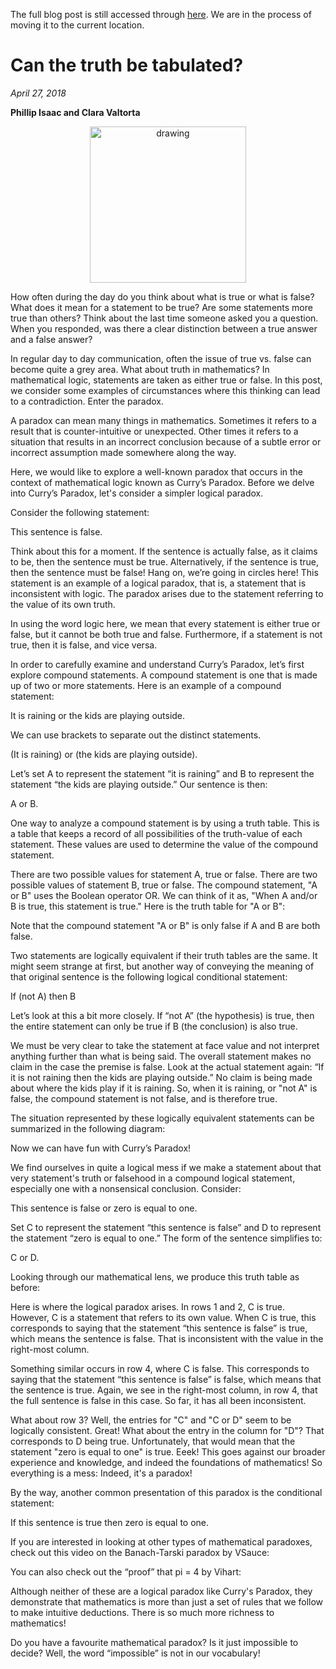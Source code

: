 The full blog post is still accessed through [here](https://www.1onepsilon.com/single-post/2018/04/27/Can-the-truth-be-tabulated/). We are in the process of moving it to the current location.

# Can the truth be tabulated?

*April 27, 2018*

**Phillip Isaac and Clara Valtorta**


<center>
 <img class = "blog-inline-image" src="https://es-app.com/assets/lglg27.jpg" alt="drawing" width="250px"/>
</center> 


How often during the day do you think about what is true or what is false? What does it mean for a statement to be true? Are some statements more true than others? Think about the last time someone asked you a question. When you responded, was there a clear distinction between a true answer and a false answer?

 

In regular day to day communication, often the issue of true vs. false can become quite a grey area. What about truth in mathematics? In mathematical logic, statements are taken as either true or false. In this post, we consider some examples of circumstances where this thinking can lead to a contradiction. Enter the paradox.

 

A paradox can mean many things in mathematics. Sometimes it refers to a result that is counter-intuitive or unexpected. Other times it refers to a situation that results in an incorrect conclusion because of a subtle error or incorrect assumption made somewhere along the way.

 

Here, we would like to explore a well-known paradox that occurs in the context of mathematical logic known as Curry’s Paradox. Before we delve into Curry’s Paradox, let's consider a simpler logical paradox.

Consider the following statement:

 

This sentence is false.

 

Think about this for a moment. If the sentence is actually false, as it claims to be, then the sentence must be true. Alternatively, if the sentence is true, then the sentence must be false! Hang on, we’re going in circles here! This statement is an example of a logical paradox, that is, a statement that is inconsistent with logic. The paradox arises due to the statement referring to the value of its own truth.

 

In using the word logic here, we mean that every statement is either true or false, but it cannot be both true and false. Furthermore, if a statement is not true, then it is false, and vice versa. 

 

In order to carefully examine and understand Curry’s Paradox, let’s first explore compound statements. A compound statement is one that is made up of two or more statements. Here is an example of a compound statement:

 

It is raining or the kids are playing outside.

 


We can use brackets to separate out the distinct statements.

 

(It is raining) or (the kids are playing outside).

 

Let’s set A to represent the statement “it is raining” and B to represent the statement “the kids are playing outside.” Our sentence is then:

 

A or B.

 

One way to analyze a compound statement is by using a truth table. This is a table that keeps a record of all possibilities of the truth-value of each statement. These values are used to determine the value of the compound statement.

 

There are two possible values for statement A, true or false. There are two possible values of statement B, true or false. The compound statement, "A or B" uses the Boolean operator OR. We can think of it as, "When A and/or B is true, this statement is true." Here is the truth table for "A or B":



Note that the compound statement "A or B" is only false if A and B are both false.

 

Two statements are logically equivalent if their truth tables are the same. It might seem strange at first, but another way of conveying the meaning of that original sentence is the following logical conditional statement:

 

If (not A) then B



Let’s look at this a bit more closely. If “not A” (the hypothesis) is true, then the entire statement can only be true if B (the conclusion) is also true.

 

We must be very clear to take the statement at face value and not interpret anything further than what is being said. The overall statement makes no claim in the case the premise is false. Look at the actual statement again: “If it is not raining then the kids are playing outside.” No claim is being made about where the kids play if it is raining. So, when it is raining, or "not A" is false,  the compound statement is not false, and is therefore true.

 

The situation represented by these logically equivalent statements can be summarized in the following diagram:


Now we can have fun with Curry’s Paradox!

 

We find ourselves in quite a logical mess if we make a statement about that very statement's truth or falsehood in a compound logical statement, especially one with a nonsensical conclusion. Consider:

 

This sentence is false or zero is equal to one.

 

Set C to represent the statement “this sentence is false” and D to represent the statement “zero is equal to one.” The form of the sentence simplifies to:

 

C or D.

 

Looking through our mathematical lens, we produce this truth table as before:



Here is where the logical paradox arises. In rows 1 and 2, C is true. However, C is a statement that refers to its own value. When C is true, this corresponds to saying that the statement “this sentence is false” is true, which means the sentence is false. That is inconsistent with the value in the right-most column. 

 

Something similar occurs in row 4, where C is false. This corresponds to saying that the statement “this sentence is false” is false, which means that the sentence is true. Again, we see in the right-most column, in row 4, that the full sentence is false in this case. So far, it has all been inconsistent.

 

What about row 3? Well, the entries for "C" and "C or D" seem to be logically consistent. Great! What about the entry in the column for "D"? That corresponds to D being true. Unfortunately, that would mean that the statement "zero is equal to one" is true. Eeek! This goes against our broader experience and knowledge, and indeed the foundations of mathematics! So everything is a mess: Indeed, it's a paradox!

 

By the way, another common presentation of this paradox is the conditional statement:

 

If this sentence is true then zero is equal to one.

If you are interested in looking at other types of mathematical paradoxes, check out this video on the Banach-Tarski paradox by VSauce:

 


 

You can also check out the “proof” that pi = 4 by Vihart:

 


Although neither of these are a logical paradox like Curry's Paradox, they demonstrate that mathematics is more than just a set of rules that we follow to make intuitive deductions. There is so much more richness to mathematics!

 

Do you have a favourite mathematical paradox? Is it just impossible to decide? Well, the word “impossible” is not in our vocabulary!

 

 